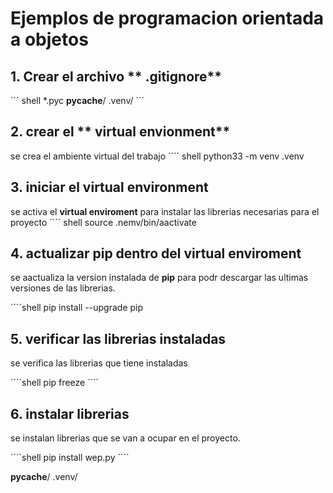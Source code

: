 # Ejemplos de programacion orientada a objetos 

## 1. Crear el archivo ** .gitignore**
´´´ shell 
*.pyc
__pycache__/
.venv/
´´´ 

## 2.  crear el ** virtual envionment**
se crea el ambiente virtual del trabajo 
´´´´ shell 
python33 -m venv .venv

## 3. iniciar el **virtual environment**
se activa el **virtual enviroment** para instalar las librerias necesarias para el proyecto 
´´´´ shell 
source .nemv/bin/aactivate 
 ## 4. actualizar pip  dentro del **virtual enviroment**
 se aactualiza la version instalada de **pip** para podr descargar las ultimas versiones de las librerias.

´´´´shell 
pip install --upgrade pip 

## 5. verificar las librerias instaladas 

se verifica las librerias que tiene instaladas 

´´´´shell 
pip freeze
´´´´
## 6. instalar librerias 

se instalan librerias que se van a ocupar en el proyecto.

´´´´shell 
pip install wep.py 
´´´´


__pycache__/
.venv/

